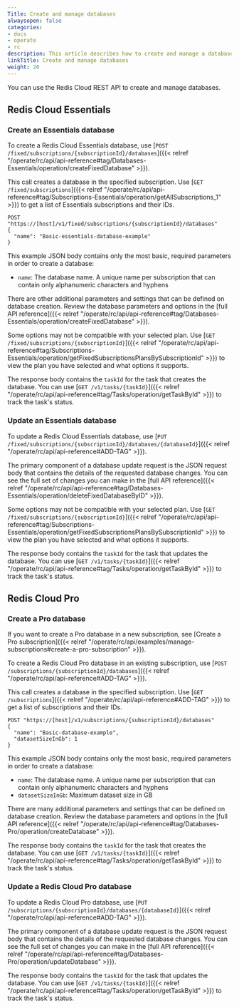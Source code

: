 ```yaml
---
Title: Create and manage databases
alwaysopen: false
categories:
- docs
- operate
- rc
description: This article describes how to create and manage a database using the Redis Cloud API.
linkTitle: Create and manage databases
weight: 20
---
```


You can use the Redis Cloud REST API to create and manage databases.

## Redis Cloud Essentials

### Create an Essentials database

To create a Redis Cloud Essentials database, use [`POST /fixed/subscriptions/{subscriptionId}/databases`]({{< relref "/operate/rc/api/api-reference#tag/Databases-Essentials/operation/createFixedDatabase" >}}).

This call creates a database in the specified subscription. Use [`GET /fixed/subscriptions`]({{< relref "/operate/rc/api/api-reference#tag/Subscriptions-Essentials/operation/getAllSubscriptions_1" >}}) to get a list of Essentials subscriptions and their IDs. 

```shell
POST "https://[host]/v1/fixed/subscriptions/{subscriptionId}/databases"
{
  "name": "Basic-essentials-database-example"
}
```

This example JSON body contains only the most basic, required parameters in order to create a database:

- `name`: The database name. A unique name per subscription that can contain only alphanumeric characters and hyphens

There are other additional parameters and settings that can be defined on database creation. Review the database parameters and options in the [full API reference]({{< relref "/operate/rc/api/api-reference#tag/Databases-Essentials/operation/createFixedDatabase" >}}). 

Some options may not be compatible with your selected plan. Use [`GET /fixed/subscriptions/{subscriptionId}`]({{< relref "/operate/rc/api/api-reference#tag/Subscriptions-Essentials/operation/getFixedSubscriptionsPlansBySubscriptionId" >}}) to view the plan you have selected and what options it supports.

The response body contains the `taskId` for the task that creates the database. You can use [`GET /v1/tasks/{taskId}`]({{< relref "/operate/rc/api/api-reference#tag/Tasks/operation/getTaskById" >}}) to track the task's status.

### Update an Essentials database

To update a Redis Cloud Essentials database, use [`PUT /fixed/subscriptions/{subscriptionId}/databases/{databaseId}`]({{< relref "/operate/rc/api/api-reference#ADD-TAG" >}}). 

The primary component of a database update request is the JSON request body that contains the details of the requested database changes. You can see the full set of changes you can make in the [full API reference]({{< relref "/operate/rc/api/api-reference#tag/Databases-Essentials/operation/deleteFixedDatabaseByID" >}}).

Some options may not be compatible with your selected plan. Use [`GET /fixed/subscriptions/{subscriptionId}`]({{< relref "/operate/rc/api/api-reference#tag/Subscriptions-Essentials/operation/getFixedSubscriptionsPlansBySubscriptionId" >}}) to view the plan you have selected and what options it supports.

The response body contains the `taskId` for the task that updates the database. You can use [`GET /v1/tasks/{taskId}`]({{< relref "/operate/rc/api/api-reference#tag/Tasks/operation/getTaskById" >}}) to track the task's status.

## Redis Cloud Pro

### Create a Pro database

If you want to create a Pro database in a new subscription, see [Create a Pro subscription]({{< relref "/operate/rc/api/examples/manage-subscriptions#create-a-pro-subscription" >}}).

To create a Redis Cloud Pro database in an existing subscription, use [`POST /subscriptions/{subscriptionId}/databases`]({{< relref "/operate/rc/api/api-reference#ADD-TAG" >}}).

This call creates a database in the specified subscription. Use [`GET /subscriptions`]({{< relref "/operate/rc/api/api-reference#ADD-TAG" >}}) to get a list of subscriptions and their IDs. 

```shell
POST "https://[host]/v1/subscriptions/{subscriptionId}/databases"
{
  "name": "Basic-database-example",
  "datasetSizeInGb": 1
}
```

This example JSON body contains only the most basic, required parameters in order to create a database:

- `name`: The database name. A unique name per subscription that can contain only alphanumeric characters and hyphens
- `datasetSizeInGb`: Maximum dataset size in GB

There are many additional parameters and settings that can be defined on database creation. Review the database parameters and options in the [full API reference]({{< relref "/operate/rc/api/api-reference#tag/Databases-Pro/operation/createDatabase" >}}).

The response body contains the `taskId` for the task that creates the database. You can use [`GET /v1/tasks/{taskId}`]({{< relref "/operate/rc/api/api-reference#tag/Tasks/operation/getTaskById" >}}) to track the task's status.

### Update a Redis Cloud Pro database

To update a Redis Cloud Pro database, use [`PUT /subscriptions/{subscriptionId}/databases/{databaseId}`]({{< relref "/operate/rc/api/api-reference#ADD-TAG" >}}). 

The primary component of a database update request is the JSON request body that contains the details of the requested database changes. You can see the full set of changes you can make in the [full API reference]({{< relref "/operate/rc/api/api-reference#tag/Databases-Pro/operation/updateDatabase" >}}).

The response body contains the `taskId` for the task that updates the database. You can use [`GET /v1/tasks/{taskId}`]({{< relref "/operate/rc/api/api-reference#tag/Tasks/operation/getTaskById" >}}) to track the task's status.